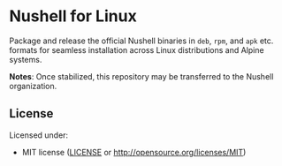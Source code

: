 # Nushell for Linux

Package and release the official Nushell binaries in `deb`, `rpm`, and `apk` etc. formats for seamless installation across Linux distributions and Alpine systems.

**Notes**: Once stabilized, this repository may be transferred to the Nushell organization.

## License

Licensed under:

- MIT license ([LICENSE](LICENSE) or http://opensource.org/licenses/MIT)
